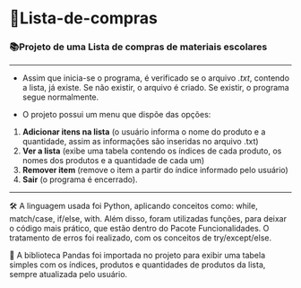 # 🛒Lista-de-compras
### 📚Projeto de uma Lista de compras de materiais escolares
 ***
 - Assim que inicia-se o programa, é verificado se o arquivo *.txt*, contendo a lista, já existe. Se não existir, o arquivo é criado. Se existir, o programa segue normalmente.
 
 - O projeto possui um menu que dispõe das opções:
1. **Adicionar itens na lista** (o usuário informa o nome do produto e a quantidade, assim as informações são inseridas no arquivo .txt)
2. **Ver a lista** (exibe uma tabela contendo os índices de cada produto, os nomes dos produtos e a quantidade de cada um)
3. **Remover item** (remove o item a partir do índice informado pelo usuário)
4. **Sair** (o programa é encerrado).
***
🛠️ A linguagem usada foi Python, aplicando conceitos como: while, match/case, if/else, with. Além disso, foram utilizadas funções, para deixar o código mais prático, que estão dentro do Pacote Funcionalidades. O tratamento de erros foi realizado, com os conceitos de try/except/else.

🐼 A biblioteca Pandas foi importada no projeto para exibir uma tabela simples com os índices, produtos e quantidades de produtos da lista, sempre atualizada pelo usuário.
